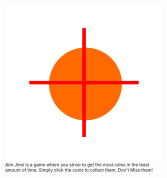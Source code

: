 ![Aim Jinni](https://github.com/Ethy56/Aim_Jinni/blob/main/Resources/gameLogo-1hour.png?raw=true)
Aim Jinni is a game where you strive to get the most coins in the least amount of time. Simply click the coins to collect them, Don't Miss them!
